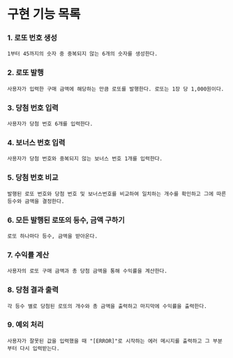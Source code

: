 # 구현 기능 목록

### 1. 로또 번호 생성
    1부터 45까지의 숫자 중 중복되지 않는 6개의 숫자를 생성한다.

### 2. 로또 발행
    사용자가 입력한 구매 금액에 해당하는 만큼 로또를 발행한다. 로또는 1장 당 1,000원이다.

### 3. 당첨 번호 입력
    사용자가 당첨 번호 6개를 입력한다.

### 4. 보너스 번호 입력
    사용자가 당첨 번호와 중복되지 않는 보너스 번호 1개를 입력한다.

### 5. 당첨 번호 비교
    발행된 로또 번호와 당첨 번호 및 보너스번호를 비교하여 일치하는 개수를 확인하고 그에 따른 등수와 금액을 결정한다.

### 6. 모든 발행된 로또의 등수, 금액 구하기
    로또 하나마다 등수, 금액을 받아온다.

### 7. 수익률 계산
    사용자의 로또 구매 금액과 총 당첨 금액을 통해 수익률을 계산한다.

### 8. 당첨 결과 출력
    각 등수 별로 당첨된 로또의 개수와 총 금액을 출력하고 마지막에 수익률을 출력한다.

### 9. 예외 처리
    사용자가 잘못된 값을 입력했을 때 "[ERROR]"로 시작하는 에러 메시지를 출력하고 그 부분부터 다시 입력받는다.